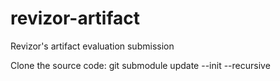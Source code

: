 # revizor-artifact
Revizor's artifact evaluation submission 

Clone the source code:
git submodule update --init --recursive

